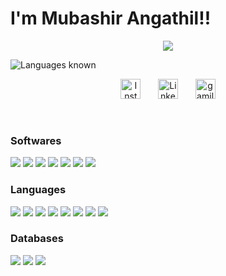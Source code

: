 <div style="align:center">
<H1>
     I'm Mubashir Angathil!!
</H1>

<p align="center"">
<!--   <em>
    I am a 3rd Year undergraduate from <b>Wmo Arts and Science College</b>, Wayanad, Kerala. 
  </em> -->
  <img src="https://readme-typing-svg.herokuapp.com?font=Koulen&color=1FEFF7&lines=Graduated+with+a+degree+in+BCA;Full+Stack+developer.;Focused+on+nodejs%2C+reactjs%2C+mongodb%2C+sqllite%2C+flutter+and+firebase">
</p>
<img alt="Languages known" src="https://github-readme-streak-stats.herokuapp.com?user=mubashir-angathil&theme=react&hide_border=true&bg_color=0D1117&date_format=M%20j%5B%2C%20Y%5D"/>
<br>

<p align="center">
  <a href="https://instagram.com/mubzyr_ashraf"><img width="32px" alt="Instagram" title="Instagram" src="https://cdn-icons-png.flaticon.com/512/174/174855.png"/></a>
  &#8287;&#8287;&#8287;&#8287;&#8287;
  <a href="https://www.linkedin.com/in/Mubashir Angathil/"><img width="32px" alt="Linkedin" title="Linkedin" src="https://cdn-icons-png.flaticon.com/512/145/145807.png"></a>
  &#8287;&#8287;&#8287;&#8287;&#8287;
  <a href="mailto:mubashirangathil5142@gmail.com"><img width="32px" alt="gamil"  src="https://cdn-icons-png.flaticon.com/512/5968/5968534.png"></a>
</p>

<br>




<h3>Softwares</h3>

<p>
<img src="https://img.icons8.com/color/48/000000/linux--v1.png"/>&nbsp;<img src="https://img.icons8.com/fluency/50/000000/visual-studio-code-2019.png"/>&nbsp;<img src="https://img.icons8.com/color/48/000000/nginx.png"/>&nbsp;<img src="https://img.icons8.com/color/48/000000/android-studio--v2.png"/>&nbsp;<img src="https://img.icons8.com/color/48/000000/intellij-idea.png"/>&nbsp;<img src="https://img.icons8.com/color/48/000000/console.png"/>&nbsp;<img src="https://img.icons8.com/color/48/000000/github--v1.png"/>
</p>

<h3>Languages</h3>

<p>
<img src="https://img.icons8.com/color/48/000000/nodejs.png"/>&nbsp;<img src="https://img.icons8.com/color/48/000000/javascript.png"/>&nbsp;<img src="https://img.icons8.com/color/48/000000/git.png"/>&nbsp;<img src="https://img.icons8.com/color/48/000000/python--v1.png"/>&nbsp;<img src="https://img.icons8.com/color/48/000000/react-native.png"/>&nbsp;<img src="https://img.icons8.com/color/48/000000/flutter.png"/>&nbsp;<img src="https://img.icons8.com/color/48/000000/html-5.png"/>&nbsp;<img src="https://img.icons8.com/color/48/000000/css3.png"/>&nbsp;&nbsp;&nbsp;
</p>

<h3>Databases</h3>

<p>
<img src="https://img.icons8.com/color/48/000000/mongodb.png"/>&nbsp;<img src="https://img.icons8.com/color/48/000000/mysql-logo.png"/>&nbsp;<img src="https://img.icons8.com/color/48/000000/maria-db.png"/>
</p>
</div>

